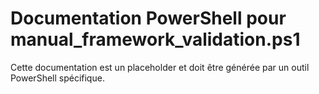 # Documentation PowerShell pour manual_framework_validation.ps1

Cette documentation est un placeholder et doit être générée par un outil PowerShell spécifique.
